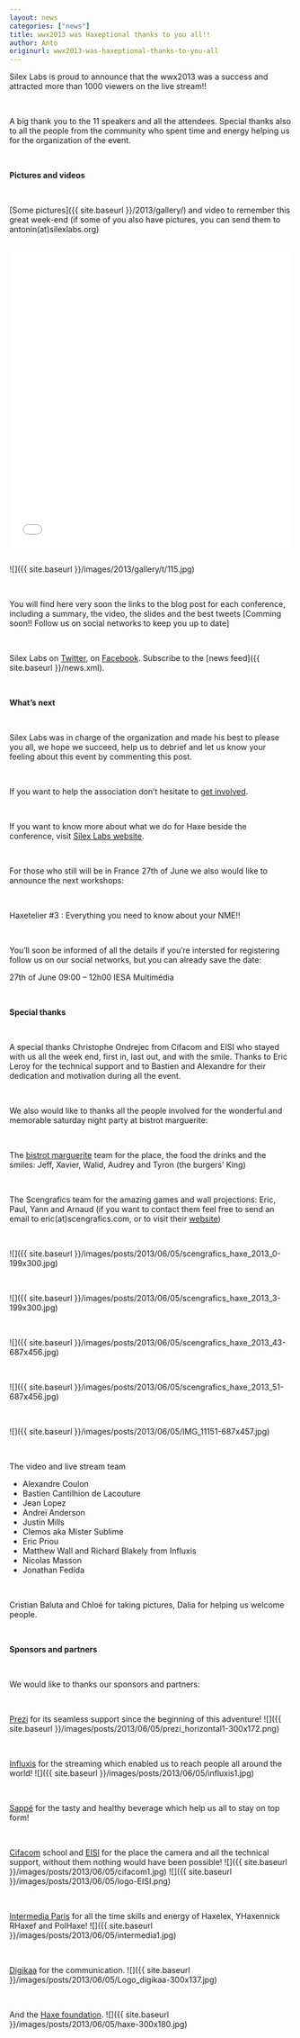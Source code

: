 ```yaml
---
layout: news
categories: ["news"]
title: wwx2013 was Haxeptional thanks to you all!!
author: Anto
originurl: wwx2013-was-haxeptional-thanks-to-you-all
---
```


Silex Labs is proud to announce that the wwx2013 was a success and attracted
more than 1000 viewers on the live stream!!

<!--more-->

<br />

A big thank you to the 11 speakers and all the attendees. Special thanks also
to all the people from the community who spent time and energy helping us for
the organization of the event.

<br />

__Pictures and videos__

<br />

[Some pictures]({{ site.baseurl }}/2013/gallery/) and video to remember
this great week-end (if some of you also have pictures, you can send
them to antonin(at)silexlabs.org)

<br />

<div class="video">
	<iframe src="//www.youtube.com/embed/j9FDjXvVIp0" allowfullscreen="" scrolling="no" frameborder="0" height="525" width="100%">
	</iframe>
</div>

<br />

![]({{ site.baseurl }}/images/2013/gallery/t/115.jpg)

<br />

You will find here very soon the links to the blog post for each conference,
including a summary, the video, the slides and the best tweets \[Comming soon!!
Follow us on social networks to keep you up to date\]

<br />

Silex Labs on [Twitter](https://twitter.com/silexlabs), on [Facebook](https://www.facebook.com/silex.labs.3). 
Subscribe to the [news feed]({{ site.baseurl }}/news.xml).

<br />

__What’s next__

<br />

Silex Labs was in charge of the organization and made his best to please
you all, we hope we succeed, help us to debrief and let us know your
feeling about this event by commenting this post.

<br />

If you want to help the association don’t hesitate to [get involved](http://www.silexlabs.org/silexlabs/join/).

<br />

If you want to know more about what we do for Haxe beside the conference,
visit [Silex Labs website](http://www.silexlabs.org/silexlabs/services/).

<br />

For those who still will be in France 27th of June we also would like to announce the next workshops:

<br />

Haxetelier #3 : Everything you need to know about your NME!!

<br />

You’ll soon be informed of all the details if you’re intersted for registering follow us on our social networks, but you can already save the date:

27th of June
09:00 – 12h00
IESA Multimédia

<br />

__Special thanks__

<br />

A special thanks Christophe Ondrejec from Cifacom and EISI who stayed with us
all the week end, first in, last out, and with the smile. Thanks to Eric Leroy
for the technical support and to Bastien and Alexandre for their dedication
and motivation during all the event.

<br />

We also would like to thanks all the people involved for the wonderful and memorable
saturday night party at bistrot marguerite:

<br />

The [bistrot marguerite](https://www.facebook.com/BistrotMarguerite) team for the place,
the food the drinks and the smiles: Jeff, Xavier, Walid, Audrey and Tyron (the burgers’ King)

<br />

The Scengrafics team for the amazing games and wall projections: Eric, Paul,
Yann and Arnaud (if you want to contact them feel free to send an email to
eric(at)scengrafics.com, or to visit their [website](http://www.scengrafics.com/))

<br />

![]({{ site.baseurl }}/images/posts/2013/06/05/scengrafics_haxe_2013_0-199x300.jpg)

<br />

![]({{ site.baseurl }}/images/posts/2013/06/05/scengrafics_haxe_2013_3-199x300.jpg)

<br />

![]({{ site.baseurl }}/images/posts/2013/06/05/scengrafics_haxe_2013_43-687x456.jpg)

<br />

![]({{ site.baseurl }}/images/posts/2013/06/05/scengrafics_haxe_2013_51-687x456.jpg)

<br />

![]({{ site.baseurl }}/images/posts/2013/06/05/IMG_11151-687x457.jpg)

<br />

The video and live stream team

* Alexandre Coulon
* Bastien Cantilhion de Lacouture
* Jean Lopez
* Andreï Anderson
* Justin Mills
* Clemos aka Mister Sublime
* Eric Priou
* Matthew Wall and Richard Blakely from Influxis
* Nicolas Masson
* Jonathan Fedida

<br />

Cristian Baluta and Chloé for taking pictures, Dalia for helping us welcome people.

<br />

__Sponsors and partners__

<br />

We would like to thanks our sponsors and partners:

<br />

[Prezi](http://prezi.com/) for its seamless support since the beginning of this adventure!
![]({{ site.baseurl }}/images/posts/2013/06/05/prezi_horizontal1-300x172.png)

<br />

[Influxis](http://influxis.com/) for the streaming which enabled us to reach people all around the world!
![]({{ site.baseurl }}/images/posts/2013/06/05/influxis1.jpg)

<br />

[Sappé](http://sappe-europe.fr/) for the tasty and healthy beverage which help us all to stay on top form!

<br />

[Cifacom](http://www.cifacom.com/) school and [EISI](http://www.eisi.fr/) for the place the camera and all the technical
support, without them nothing would have been possible!
![]({{ site.baseurl }}/images/posts/2013/06/05/cifacom1.jpg)
![]({{ site.baseurl }}/images/posts/2013/06/05/logo-EISI.png)

<br />

[Intermedia Paris](http://www.intermedia-paris.fr/) for all the time skills and energy of Haxelex, YHaxennick RHaxef and PolHaxe!
![]({{ site.baseurl }}/images/posts/2013/06/05/intermedia1.jpg)

<br />

[Digikaa](http://www.digikaa.com/) for the communication.
![]({{ site.baseurl }}/images/posts/2013/06/05/Logo_digikaa-300x137.jpg)

<br />

And the [Haxe foundation](http://haxe.org/foundation).
![]({{ site.baseurl }}/images/posts/2013/06/05/haxe-300x180.jpg)
